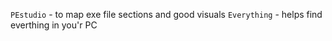 `PEstudio` - to map exe file sections and good visuals
`Everything` - helps find everthing in you'r PC
